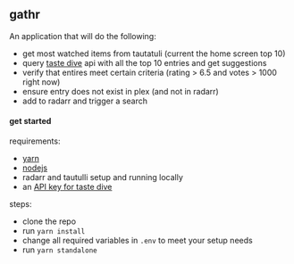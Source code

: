 ## gathr

An application that will do the following:

- get most watched items from tautatuli (current the home screen top 10)
- query [taste dive](https://tastedive.com/) api with all the top 10 entries and get suggestions
- verify that entires meet certain criteria (rating > 6.5 and votes > 1000 right now)
- ensure entry does not exist in plex (and not in radarr)
- add to radarr and trigger a search

#### get started

requirements: 

- [yarn](https://yarnpkg.com/)
- [nodejs](https://nodejs.org/)
- radarr and tautulli setup and running locally
- an [API key for taste dive](https://tastedive.com/account/api_access)

steps:

- clone the repo
- run `yarn install`
- change all required variables in `.env` to meet your setup needs
- run `yarn standalone`